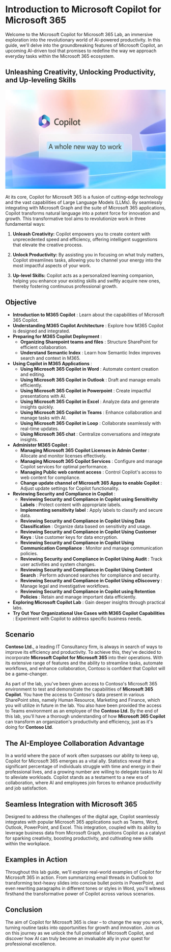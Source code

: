 # Introduction to Microsoft Copilot for Microsoft 365

Welcome to the Microsoft Copilot for Microsoft 365 Lab, an immersive exploration into the revolutionary world of AI-powered productivity. In this guide, we'll delve into the groundbreaking features of Microsoft Copilot, an upcoming AI-driven tool that promises to redefine the way we approach everyday tasks within the Microsoft 365 ecosystem.

## Unleashing Creativity, Unlocking Productivity, and Up-leveling Skills

![](../labguide/media/intro1.1.png)

At its core, Copilot for Microsoft 365 is a fusion of cutting-edge technology and the vast capabilities of Large Language Models (LLMs). By seamlessly integrating with Microsoft Graph and the suite of Microsoft 365 applications, Copilot transforms natural language into a potent force for innovation and growth. This transformative tool aims to revolutionize work in three fundamental ways:

1. **Unleash Creativity:** Copilot empowers you to create content with unprecedented speed and efficiency, offering intelligent suggestions that elevate the creative process.

2. **Unlock Productivity:** By assisting you in focusing on what truly matters, Copilot streamlines tasks, allowing you to channel your energy into the most impactful aspects of your work.

3. **Up-level Skills:** Copilot acts as a personalized learning companion, helping you enhance your existing skills and swiftly acquire new ones, thereby fostering continuous professional growth.

## Objective

- **Introduction to M365 Copilot** : Learn about the capabilities of Microsoft 365 Copilot.
- **Understanding M365 Copilot Architecture** : Explore how M365 Copilot is designed and integrated.
- **Preparing for M365 Copilot Deployment** : 
   - **Organizing Sharepoint teams and files** : Structure SharePoint for efficient collaboration.
   - **Understand Semantic Index** : Learn how Semantic Index improves search and context in M365.
- **Using Copilot in M365 Applications** :
   - **Using Microsoft 365 Copilot in Word** : Automate content creation and editing.
   - **Using Microsoft 365 Copilot in Outlook** : Draft and manage emails efficiently.
   - **Using Microsoft 365 Copilot in Powerpoint** : Create impactful presentations with AI.
   - **Using Microsoft 365 Copilot in Excel** : Analyze data and generate insights quickly.
   - **Using Microsoft 365 Copilot in Teams** : Enhance collaboration and manage tasks with AI.
   - **Using Microsoft 365 Copilot in Loop** : Collaborate seamlessly with real-time updates.
   - **Using Microsoft 365 chat** : Centralize conversations and integrate insights.
- **Administer M365 Copilot** :
   - **Managing Microsoft 365 Copilot Licenses in Admin Center** : Allocate and monitor licenses effectively.
   - **Managing Microsoft 365 Copilot Services** : Configure and manage Copilot services for optimal performance.
   - **Managing Public web content access** : Control Copilot's access to web content for compliance.
   - **Change update channel of Microsoft 365 Apps to enable Copilot** : Adjust update settings for Copilot functionality.
- **Reviewing Security and Compliance in Copilot** : 
   - **Reviewing Security and Compliance in Copilot using Sensitivity Labels** : Protect content with appropriate labels.
   - **Implementing sensitivity label** : Apply labels to classify and secure data.
   - **Reviewing Security and Compliance in Copilot Using Data Classification** : Organize data based on sensitivity and usage.
   - **Reviewing Security and Compliance in Copilot Using Customer Keys** : Use customer keys for data encryption.
   - **Reviewing Security and Compliance in Copilot Using Communication Compliance** : Monitor and manage communication policies.
   - **Reviewing Security and Compliance in Copilot Using Audit** : Track user activities and system changes.
   - **Reviewing Security and Compliance in Copilot Using Content Search** : Perform advanced searches for compliance and security.
   - **Reviewing Security and Compliance in Copilot Using eDiscovery** : Manage legal and investigative workflows.
   - **Reviewing Security and Compliance in Copilot using Retention Policies** : Retain and manage important data efficiently.
- **Exploring Microsoft Copilot Lab** : Gain deeper insights through practical labs.
- **Try Out Your Organizational Use Cases with M365 Copilot Capabilities** : Experiment with Copilot to address specific business needs.

## Scenario

**Contoso Ltd.**, a leading IT Consultancy firm, is always in search of ways to improve its efficiency and productivity. To achieve this, they've decided to incorporate **Microsoft Copilot for Microsoft 365** into their operations. With its extensive range of features and the ability to streamline tasks, automate workflows, and enhance collaboration, Contoso is confident that Copilot will be a game-changer.

As part of the lab, you've been given access to Contoso's Microsoft 365 environment to test and demonstrate the capabilities of **Microsoft 365 Copilot**. You have the access to Contoso's data present in various SharePoint sites, namely Human Resource, Marketing and Finance, which you will utilize in future in the lab. You also have been provided the access to Teams environment as an employee of the **Contoso Ltd.** By the end of this lab, you'll have a thorough understanding of how **Microsoft 365 Copilot** can transform an organization's productivity and efficiency, just as it's doing for **Contoso Ltd**.


## The AI-Employee Collaboration Advantage

In a world where the pace of work often surpasses our ability to keep up, Copilot for Microsoft 365 emerges as a vital ally. Statistics reveal that a significant percentage of individuals struggle with time and energy in their professional lives, and a growing number are willing to delegate tasks to AI to alleviate workloads. Copilot stands as a testament to a new era of collaboration, where AI and employees join forces to enhance productivity and job satisfaction.

## Seamless Integration with Microsoft 365

Designed to address the challenges of the digital age, Copilot seamlessly integrates with popular Microsoft 365 applications such as Teams, Word, Outlook, PowerPoint, and Excel. This integration, coupled with its ability to leverage business data from Microsoft Graph, positions Copilot as a catalyst for sparking creativity, boosting productivity, and cultivating new skills within the workplace.

## Examples in Action

Throughout this lab guide, we'll explore real-world examples of Copilot for Microsoft 365 in action. From summarizing email threads in Outlook to transforming text-heavy slides into concise bullet points in PowerPoint, and even rewriting paragraphs in different tones or styles in Word, you'll witness firsthand the transformative power of Copilot across various scenarios.

## Conclusion

The aim of Copilot for Microsoft 365 is clear – to change the way you work, turning routine tasks into opportunities for growth and innovation. Join us on this journey as we unlock the full potential of Microsoft Copilot, and discover how AI can truly become an invaluable ally in your quest for professional excellence. 
